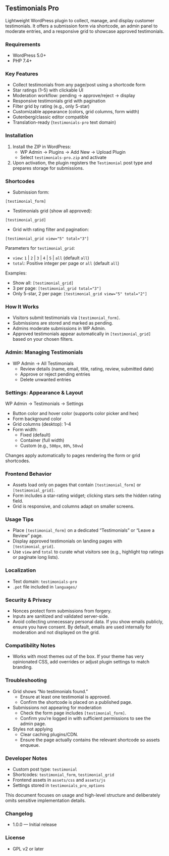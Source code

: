 ## Testimonials Pro

Lightweight WordPress plugin to collect, manage, and display customer testimonials. It offers a submission form via shortcode, an admin panel to moderate entries, and a responsive grid to showcase approved testimonials.

### Requirements
- WordPress 5.0+
- PHP 7.4+

### Key Features
- Collect testimonials from any page/post using a shortcode form
- Star ratings (1–5) with clickable UI
- Moderation workflow: pending → approve/reject → display
- Responsive testimonials grid with pagination
- Filter grid by rating (e.g., only 5-star)
- Customizable appearance (colors, grid columns, form width)
- Gutenberg/classic editor compatible
- Translation-ready (`testimonials-pro` text domain)

### Installation
1. Install the ZIP in WordPress:
   - WP Admin → Plugins → Add New → Upload Plugin
   - Select `testimonials-pro.zip` and activate
2. Upon activation, the plugin registers the `Testimonial` post type and prepares storage for submissions.

### Shortcodes
- Submission form:
```text
[testimonial_form]
```

- Testimonials grid (show all approved):
```text
[testimonial_grid]
```

- Grid with rating filter and pagination:
```text
[testimonial_grid view="5" total="3"]
```

Parameters for `testimonial_grid`:
- `view`: `1` | `2` | `3` | `4` | `5` | `all` (default `all`)
- `total`: Positive integer per page or `all` (default `all`)

Examples:
- Show all: `[testimonial_grid]`
- 3 per page: `[testimonial_grid total="3"]`
- Only 5-star, 2 per page: `[testimonial_grid view="5" total="2"]`

### How It Works
- Visitors submit testimonials via `[testimonial_form]`.
- Submissions are stored and marked as pending.
- Admins moderate submissions in WP Admin.
- Approved testimonials appear automatically in `[testimonial_grid]` based on your chosen filters.

### Admin: Managing Testimonials
- WP Admin → All Testimonials
  - Review details (name, email, title, rating, review, submitted date)
  - Approve or reject pending entries
  - Delete unwanted entries

### Settings: Appearance & Layout
WP Admin → Testimonials → Settings
- Button color and hover color (supports color picker and hex)
- Form background color
- Grid columns (desktop): 1–4
- Form width:
  - Fixed (default)
  - Container (full width)
  - Custom (e.g., `500px`, `80%`, `50vw`)

Changes apply automatically to pages rendering the form or grid shortcodes.

### Frontend Behavior
- Assets load only on pages that contain `[testimonial_form]` or `[testimonial_grid]`.
- Form includes a star-rating widget; clicking stars sets the hidden rating field.
- Grid is responsive, and columns adapt on smaller screens.

### Usage Tips
- Place `[testimonial_form]` on a dedicated “Testimonials” or “Leave a Review” page.
- Display approved testimonials on landing pages with `[testimonial_grid]`.
- Use `view` and `total` to curate what visitors see (e.g., highlight top ratings or paginate long lists).

### Localization
- Text domain: `testimonials-pro`
- `.pot` file included in `languages/`

### Security & Privacy
- Nonces protect form submissions from forgery.
- Inputs are sanitized and validated server-side.
- Avoid collecting unnecessary personal data. If you show emails publicly, ensure you have consent. By default, emails are used internally for moderation and not displayed on the grid.

### Compatibility Notes
- Works with most themes out of the box. If your theme has very opinionated CSS, add overrides or adjust plugin settings to match branding.

### Troubleshooting
- Grid shows “No testimonials found.”
  - Ensure at least one testimonial is approved.
  - Confirm the shortcode is placed on a published page.
- Submissions not appearing for moderation
  - Check the form page includes `[testimonial_form]`.
  - Confirm you’re logged in with sufficient permissions to see the admin page.
- Styles not applying
  - Clear caching plugins/CDN.
  - Ensure the page actually contains the relevant shortcode so assets enqueue.

### Developer Notes
- Custom post type: `testimonial`
- Shortcodes: `testimonial_form`, `testimonial_grid`
- Frontend assets in `assets/css` and `assets/js`
- Settings stored in `testimonials_pro_options`

This document focuses on usage and high-level structure and deliberately omits sensitive implementation details.

### Changelog
- 1.0.0 — Initial release

### License
- GPL v2 or later


